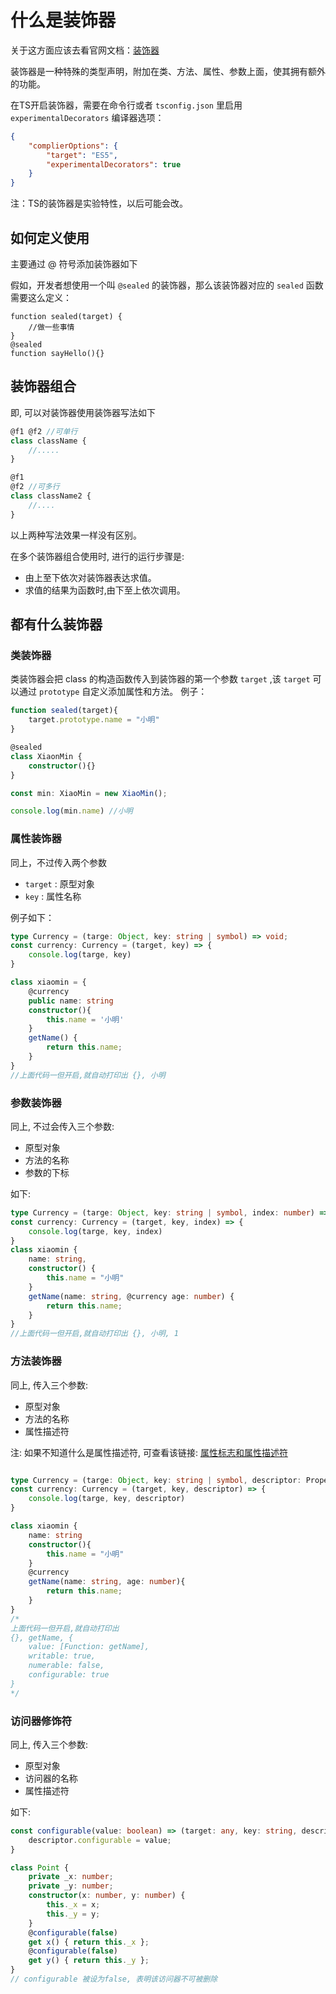 # 什么是装饰器

关于这方面应该去看官网文档：[装饰器](https://www.tslang.cn/docs/handbook/decorators.html) 

装饰器是一种特殊的类型声明，附加在类、方法、属性、参数上面，使其拥有额外的功能。

在TS开启装饰器，需要在命令行或者 `tsconfig.json` 里启用 `experimentalDecorators` 编译器选项：

```json
{
    "complierOptions": {
        "target": "ES5",
        "experimentalDecorators": true
    }
}
```

注：TS的装饰器是实验特性，以后可能会改。

## 如何定义使用

主要通过 @ 符号添加装饰器如下

假如，开发者想使用一个叫 `@sealed` 的装饰器，那么该装饰器对应的 `sealed` 函数需要这么定义：
```TS
function sealed(target) {
    //做一些事情
}
@sealed
function sayHello(){}
```

## 装饰器组合

即, 可以对装饰器使用装饰器写法如下
```TypeScript
@f1 @f2 //可单行
class className {
    //.....
}

@f1
@f2 //可多行
class className2 {
    //....
}
```
以上两种写法效果一样没有区别。

在多个装饰器组合使用时, 进行的运行步骤是:
+ 由上至下依次对装饰器表达求值。
+ 求值的结果为函数时,由下至上依次调用。



## 都有什么装饰器

### 类装饰器

类装饰器会把 class 的构造函数传入到装饰器的第一个参数 `target` ,该 `target` 可以通过 `prototype` 自定义添加属性和方法。
例子：
```TypeScript
function sealed(target){
    target.prototype.name = "小明"
}

@sealed
class XiaonMin {
    constructor(){}
}

const min: XiaoMin = new XiaoMin();

console.log(min.name) //小明
```

### 属性装饰器

同上，不过传入两个参数

+ `target` : 原型对象
+ `key` : 属性名称

例子如下：
```TypeScript
type Currency = (targe: Object, key: string | symbol) => void;
const currency: Currency = (target, key) => {
    console.log(targe, key)
}

class xiaomin = {
    @currency 
    public name: string
    constructor(){
        this.name = '小明'
    }
    getName() {
        return this.name;
    }
}
//上面代码一但开启,就自动打印出 {}, 小明
```

### 参数装饰器

同上, 不过会传入三个参数:
+ 原型对象
+ 方法的名称
+ 参数的下标

如下:
```TypeScript
type Currency = (targe: Object, key: string | symbol, index: number) => void;
const currency: Currency = (target, key, index) => {
    console.log(targe, key, index)
}
class xiaomin {
    name: string,
    constructor() {
        this.name = "小明"
    }
    getName(name: string, @currency age: number) {
        return this.name;
    }
}
//上面代码一但开启,就自动打印出 {}, 小明, 1
```

### 方法装饰器

同上, 传入三个参数: 
+ 原型对象
+ 方法的名称
+ 属性描述符 
  

注: 如果不知道什么是属性描述符, 可查看该链接: [属性标志和属性描述符](https://zh.javascript.info/property-descriptors) 

```TypeScript

type Currency = (targe: Object, key: string | symbol, descriptor: PropertyDescriptor) => void;
const currency: Currency = (target, key, descriptor) => {
    console.log(targe, key, descriptor)
}

class xiaomin {
    name: string
    constructor(){
        this.name = "小明"
    }
    @currency
    getName(name: string, age: number){
        return this.name;
    }
}
/*
上面代码一但开启,就自动打印出 
{}, getName, {
    value: [Function: getName],
    writable: true,
    numerable: false,
    configurable: true
}
*/
```

### 访问器修饰符

同上, 传入三个参数: 
+ 原型对象
+ 访问器的名称
+ 属性描述符 

如下:
```TypeScript
const configurable(value: boolean) => (target: any, key: string, descriptor: PropertyDescriptor) {
    descriptor.configurable = value;
}

class Point {
    private _x: number;
    private _y: number;
    constructor(x: number, y: number) {
        this._x = x;
        this._y = y;
    }
    @configurable(false)
    get x() { return this._x };
    @configurable(false)
    get y() { return this._y };
}
// configurable 被设为false, 表明该访问器不可被删除
```
